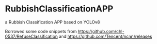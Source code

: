 # RubbishClassificationAPP
a Rubbish Classification APP based on YOLOv8

Borrowed some code snippets from https://github.com/chl-0537/RefuseClassification and https://github.com/Tencent/ncnn/releases
